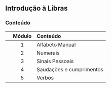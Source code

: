 ## Introdução à Libras

### Conteúdo

|  | Módulo | Conteúdo |
|:---:|:---:|:---|
|  | 1 | Alfabeto Manual |
|  | 2 | Numerais |
|  | 3 | Sinais Pessoais |
|  | 4 | Saudações e cumprimentos |
|  | 5 | Verbos |